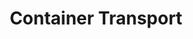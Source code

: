 ---
layout: child_layout/cargo_categories_category
title: Container Transport
permalink: /cargo-categories/container-transport/
hero: /assets/img/content/hero/fullsize/shipping-container.jpg
hero_classes: is-fullscreen
content_type: cargo_category
---
